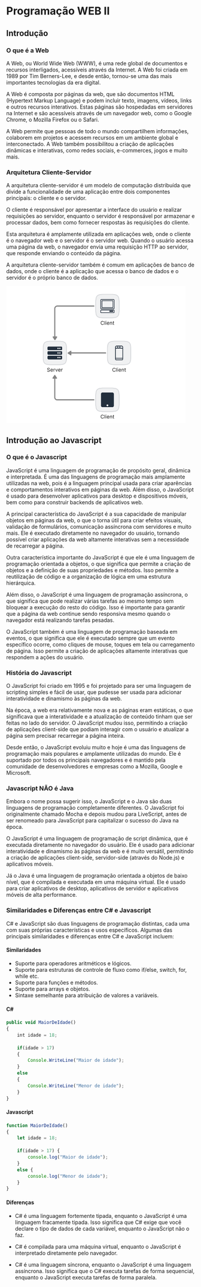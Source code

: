 # Programação WEB II

## Introdução

### O que é a Web

A Web, ou World Wide Web (WWW), é uma rede global de documentos e recursos interligados, acessíveis através da Internet. A Web foi criada em 1989 por Tim Berners-Lee, e desde então, tornou-se uma das mais importantes tecnologias da era digital.

A Web é composta por páginas da web, que são documentos HTML (Hypertext Markup Language) e podem incluir texto, imagens, vídeos, links e outros recursos interativos. Estas páginas são hospedadas em servidores na Internet e são acessíveis através de um navegador web, como o Google Chrome, o Mozilla Firefox ou o Safari.

A Web permite que pessoas de todo o mundo compartilhem informações, colaborem em projetos e acessem recursos em um ambiente global e interconectado. A Web também possibilitou a criação de aplicações dinâmicas e interativas, como redes sociais, e-commerces, jogos e muito mais.

### Arquitetura Cliente-Servidor

A arquitetura cliente-servidor é um modelo de computação distribuída que divide a funcionalidade de uma aplicação entre dois componentes principais: o cliente e o servidor.

O cliente é responsável por apresentar a interface do usuário e realizar requisições ao servidor, enquanto o servidor é responsável por armazenar e processar dados, bem como fornecer respostas às requisições do cliente.

Esta arquitetura é amplamente utilizada em aplicações web, onde o cliente é o navegador web e o servidor é o servidor web. Quando o usuário acessa uma página da web, o navegador envia uma requisição HTTP ao servidor, que responde enviando o conteúdo da página.

A arquitetura cliente-servidor também é comum em aplicações de banco de dados, onde o cliente é a aplicação que acessa o banco de dados e o servidor é o próprio banco de dados.

![Alt text](./Assets/image.png)

## Introdução ao Javascript

### O que é o Javascript

JavaScript é uma linguagem de programação de propósito geral, dinâmica e interpretada. É uma das linguagens de programação mais amplamente utilizadas na web, pois é a linguagem principal usada para criar aparências e comportamentos interativos em páginas da web. Além disso, o JavaScript é usado para desenvolver aplicativos para desktop e dispositivos móveis, bem como para construir backends de aplicativos web.

A principal característica do JavaScript é a sua capacidade de manipular objetos em páginas da web, o que o torna útil para criar efeitos visuais, validação de formulários, comunicação assíncrona com servidores e muito mais. Ele é executado diretamente no navegador do usuário, tornando possível criar aplicações da web altamente interativas sem a necessidade de recarregar a página.

Outra característica importante do JavaScript é que ele é uma linguagem de programação orientada a objetos, o que significa que permite a criação de objetos e a definição de suas propriedades e métodos. Isso permite a reutilização de código e a organização de lógica em uma estrutura hierárquica.

Além disso, o JavaScript é uma linguagem de programação assíncrona, o que significa que pode realizar várias tarefas ao mesmo tempo sem bloquear a execução do resto do código. Isso é importante para garantir que a página da web continue sendo responsiva mesmo quando o navegador está realizando tarefas pesadas.

O JavaScript também é uma linguagem de programação baseada em eventos, o que significa que ele é executado sempre que um evento específico ocorre, como cliques de mouse, toques em tela ou carregamento de página. Isso permite a criação de aplicações altamente interativas que respondem a ações do usuário.

### História do Javascript

O JavaScript foi criado em 1995 e foi projetado para ser uma linguagem de scripting simples e fácil de usar, que pudesse ser usada para adicionar interatividade e dinamismo às páginas da web.

Na época, a web era relativamente nova e as páginas eram estáticas, o que significava que a interatividade e a atualização de conteúdo tinham que ser feitas no lado do servidor. O JavaScript mudou isso, permitindo a criação de aplicações client-side que podiam interagir com o usuário e atualizar a página sem precisar recarregar a página inteira.

Desde então, o JavaScript evoluiu muito e hoje é uma das linguagens de programação mais populares e amplamente utilizadas do mundo. Ele é suportado por todos os principais navegadores e é mantido pela comunidade de desenvolvedores e empresas como a Mozilla, Google e Microsoft.

### Javascript NÃO é Java

Embora o nome possa sugerir isso, o JavaScript e o Java são duas linguagens de programação completamente diferentes. O JavaScript foi originalmente chamado Mocha e depois mudou para LiveScript, antes de ser renomeado para JavaScript para capitalizar o sucesso do Java na época.

O JavaScript é uma linguagem de programação de script dinâmica, que é executada diretamente no navegador do usuário. Ele é usado para adicionar interatividade e dinamismo às páginas da web e é muito versátil, permitindo a criação de aplicações client-side, servidor-side (através do Node.js) e aplicativos móveis.

Já o Java é uma linguagem de programação orientada a objetos de baixo nível, que é compilada e executada em uma máquina virtual. Ele é usado para criar aplicativos de desktop, aplicativos de servidor e aplicativos móveis de alta performance.

### Similaridades e Diferenças entre C# e Javascript

C# e JavaScript são duas linguagens de programação distintas, cada uma com suas próprias características e usos específicos. Algumas das principais similaridades e diferenças entre C# e JavaScript incluem:

#### Similaridades 

* Suporte para operadores aritméticos e lógicos. 
* Suporte para estruturas de controle de fluxo como if/else, switch, for, while etc. 
* Suporte para funções e métodos. 
* Suporte para arrays e objetos. 
* Sintaxe semelhante para atribuição de valores a variáveis.

#### C#

```Javascript
public void MaiorDeIdade()
{
    int idade = 18;

    if(idade > 17)
    {
        Console.WriteLine("Maior de idade");
    }
    else
    {
        Console.WriteLine("Menor de idade");
    }
}
```

#### Javascript

``` Javascript
function MaiorDeIdade()
{
    let idade = 18;

    if(idade > 17) {
        console.log("Maior de idade");
    }
    else {
        console.log("Menor de idade");
    }
}
```

#### Diferenças

* C# é uma linguagem fortemente tipada, enquanto o JavaScript é uma linguagem fracamente tipada. Isso significa que C# exige que você declare o tipo de dados de cada variável, enquanto o JavaScript não o faz. 

* C# é compilada para uma máquina virtual, enquanto o JavaScript é interpretado diretamente pelo navegador. 

* C# é uma linguagem síncrona, enquanto o JavaScript é uma linguagem assíncrona. Isso significa que o C# executa tarefas de forma sequencial, enquanto o JavaScript executa tarefas de forma paralela. 